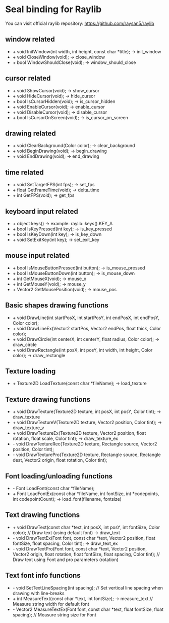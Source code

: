 # Seal binding for Raylib

You can visit official raylib repository: https://github.com/raysan5/raylib

## window related
- \+ void InitWindow(int width, int height, const char *title); -> init_window
- \+ void CloseWindow(void); -> close_window
- \+ bool WindowShouldClose(void); -> window_should_close

## cursor related
- \+ void ShowCursor(void); -> show_cursor
- \+ void HideCursor(void); -> hide_cursor
- \+ bool IsCursorHidden(void); -> is_cursor_hidden
- \+ void EnableCursor(void); -> enable_cursor
- \+ void DisableCursor(void); -> disable_cursor
- \+ bool IsCursorOnScreen(void); -> is_cursor_on_screen

## drawing related
- \+ void ClearBackground(Color color); -> clear_background
- \+ void BeginDrawing(void); -> begin_drawing
- \+ void EndDrawing(void); -> end_drawing

## time related
- \+ void SetTargetFPS(int fps); -> set_fps
- \+ float GetFrameTime(void); -> delta_time
- \+ int GetFPS(void); -> get_fps

## keyboard input related
- \+ object keys() -> example: raylib::keys().KEY_A
- \+ bool IsKeyPressed(int key); -> is_key_pressed
- \+ bool IsKeyDown(int key); -> is_key_down
- \+ void SetExitKey(int key); -> set_exit_key

## mouse input related
- \+ bool IsMouseButtonPressed(int button); -> is_mouse_pressed
- \+ bool IsMouseButtonDown(int button); -> is_mouse_down
- \+ int GetMouseX(void); -> mouse_x
- \+ int GetMouseY(void); -> mouse_y
- \+ Vector2 GetMousePosition(void); -> mouse_pos

## Basic shapes drawing functions
- \+ void DrawLine(int startPosX, int startPosY, int endPosX, int endPosY, Color color);
- \+ void DrawLineEx(Vector2 startPos, Vector2 endPos, float thick, Color color);
- \+ void DrawCircle(int centerX, int centerY, float radius, Color color); -> draw_circle
- \+ void DrawRectangle(int posX, int posY, int width, int height, Color color); -> draw_rectangle

## Texture loading
- \+ Texture2D LoadTexture(const char *fileName); -> load_texture

## Texture drawing functions
- \+ void DrawTexture(Texture2D texture, int posX, int posY, Color tint); -> draw_texture
- \+ void DrawTextureV(Texture2D texture, Vector2 position, Color tint); -> draw_texture_v
- \+ void DrawTextureEx(Texture2D texture, Vector2 position, float rotation, float scale, Color tint); -> draw_texture_ex
- \- void DrawTextureRec(Texture2D texture, Rectangle source, Vector2 position, Color tint);
- \- void DrawTexturePro(Texture2D texture, Rectangle source, Rectangle dest, Vector2 origin, float rotation, Color tint);

## Font loading/unloading functions
- \- Font LoadFont(const char *fileName);
- \+ Font LoadFontEx(const char *fileName, int fontSize, int *codepoints, int codepointCount); -> load_font(filename, fontsize)

## Text drawing functions
- \+ void DrawText(const char *text, int posX, int posY, int fontSize, Color color);       // Draw text (using default font) -> draw_text
- \- void DrawTextEx(Font font, const char *text, Vector2 position, float fontSize, float spacing, Color tint); -> draw_text_ex
- \- void DrawTextPro(Font font, const char *text, Vector2 position, Vector2 origin, float rotation, float fontSize, float spacing, Color tint); // Draw text using Font and pro parameters (rotation)

## Text font info functions
- \- void SetTextLineSpacing(int spacing);                                                 // Set vertical line spacing when drawing with line-breaks
- \+ int MeasureText(const char *text, int fontSize); -> measure_text // Measure string width for default font
- \- Vector2 MeasureTextEx(Font font, const char *text, float fontSize, float spacing);    // Measure string size for Font
